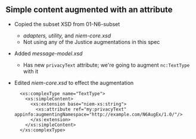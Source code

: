 ## Simple content augmented with an attribute

* Copied the subset XSD from 01-N6-subset

  * *adapters, utility,* and *niem-core.xsd*
  * Not using any of the Justice augmentations in this spec

* Added *message-model.xsd*
  * Has new `privacyText` attribute; we're going to augment `nc:TextType` with it

* Edited *niem-core.xsd* to effect the augmentation

  ```
    <xs:complexType name="TextType">
      <xs:simpleContent>
        <xs:extension base="niem-xs:string">
          <xs:attribute ref="my:privacyText" appinfo:augmentingNamespace="http://example.com/N6AugEx/1.0/"/>
        </xs:extension>
      </xs:simpleContent>
    </xs:complexType>
  ```

  